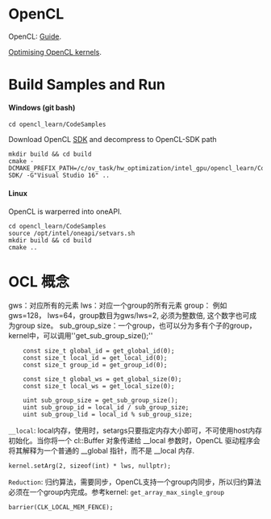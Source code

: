 # OpenCL

OpenCL: [Guide](https://github.com/KhronosGroup/OpenCL-Guide).

[Optimising OpenCL kernels](https://www.youtube.com/watch?v=OvIrX5XBX8E).

# Build Samples and Run

#### Windows (git bash)

    cd opencl_learn/CodeSamples

Download OpenCL [SDK](https://github.com/KhronosGroup/OpenCL-SDK/releases) and decompress to OpenCL-SDK path

    mkdir build && cd build
    cmake -DCMAKE_PREFIX_PATH=/c/ov_task/hw_optimization/intel_gpu/opencl_learn/CodeSamples/OpenCL-SDK/ -G"Visual Studio 16" ..

#### Linux

OpenCL is warperred into oneAPI.

    cd opencl_learn/CodeSamples
    source /opt/intel/oneapi/setvars.sh
    mkdir build && cd build
    cmake ..

# OCL 概念

gws：对应所有的元素
lws：对应一个group的所有元素
group： 例如gws=128， lws=64，group数目为gws/lws=2, 必须为整数倍, 这个数字也可成为group size。
sub_group_size：一个group，也可以分为多有个子的group，kernel中，可以调用''get_sub_group_size();''

```
    const size_t global_id = get_global_id(0);
    const size_t local_id = get_local_id(0);
    const size_t group_id = get_group_id(0);

    const size_t global_ws = get_global_size(0);
    const size_t local_ws = get_local_size(0);

    uint sub_group_size = get_sub_group_size();
    uint sub_group_id = local_id / sub_group_size;
    uint sub_group_lid = local_id % sub_group_size;
```

``__local``: local内存，使用时，setargs只要指定内存大小即可，不可使用host内存初始化。当你将一个 cl::Buffer 对象传递给 __local 参数时，OpenCL 驱动程序会将其解释为一个普通的 __global 指针，而不是 __local 内存. <br>

```
kernel.setArg(2, sizeof(int) * lws, nullptr);
```

``Reduction``: 归约算法，需要同步，OpenCL支持一个group内同步，所以归约算法必须在一个group内完成。参考kernel: ``get_array_max_single_group``

```
barrier(CLK_LOCAL_MEM_FENCE);
```